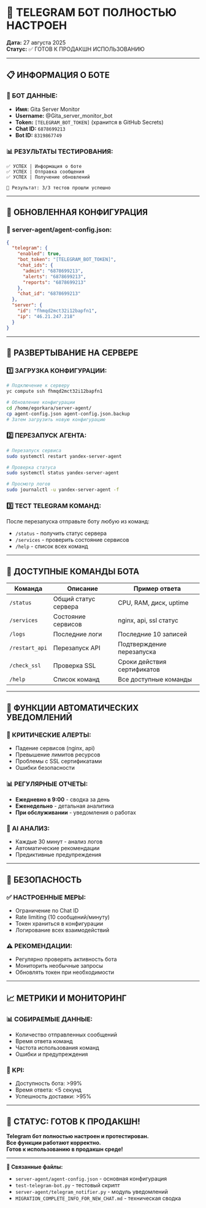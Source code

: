 # 🎉 TELEGRAM БОТ ПОЛНОСТЬЮ НАСТРОЕН

**Дата:** 27 августа 2025  
**Статус:** ✅ ГОТОВ К ПРОДАКШН ИСПОЛЬЗОВАНИЮ

---

## 📋 **ИНФОРМАЦИЯ О БОТЕ**

### **🤖 БОТ ДАННЫЕ:**
- **Имя:** Gita Server Monitor
- **Username:** @Gita_server_monitor_bot  
- **Token:** `[TELEGRAM_BOT_TOKEN]` (хранится в GitHub Secrets)
- **Chat ID:** `6878699213`
- **Bot ID:** `8319867749`

### **📊 РЕЗУЛЬТАТЫ ТЕСТИРОВАНИЯ:**
```
✅ УСПЕХ | Информация о боте
✅ УСПЕХ | Отправка сообщения  
✅ УСПЕХ | Получение обновлений

🎯 Результат: 3/3 тестов прошли успешно
```

---

## 🔧 **ОБНОВЛЕННАЯ КОНФИГУРАЦИЯ**

### **📄 server-agent/agent-config.json:**
```json
{
  "telegram": {
    "enabled": true,
    "bot_token": "[TELEGRAM_BOT_TOKEN]",
    "chat_ids": {
      "admin": "6878699213",
      "alerts": "6878699213", 
      "reports": "6878699213"
    },
    "chat_id": "6878699213"
  },
  "server": {
    "id": "fhmqd2mct32i12bapfn1",
    "ip": "46.21.247.218"
  }
}
```

---

## 🚀 **РАЗВЕРТЫВАНИЕ НА СЕРВЕРЕ**

### **1️⃣ ЗАГРУЗКА КОНФИГУРАЦИИ:**
```bash
# Подключение к серверу
yc compute ssh fhmqd2mct32i12bapfn1

# Обновление конфигурации
cd /home/egorkara/server-agent/
cp agent-config.json agent-config.json.backup
# Затем загрузить новую конфигурацию
```

### **2️⃣ ПЕРЕЗАПУСК АГЕНТА:**
```bash
# Перезапуск сервиса
sudo systemctl restart yandex-server-agent

# Проверка статуса  
sudo systemctl status yandex-server-agent

# Просмотр логов
sudo journalctl -u yandex-server-agent -f
```

### **3️⃣ ТЕСТ TELEGRAM КОМАНД:**
После перезапуска отправьте боту любую из команд:
- `/status` - получить статус сервера
- `/services` - проверить состояние сервисов
- `/help` - список всех команд

---

## 📱 **ДОСТУПНЫЕ КОМАНДЫ БОТА**

| Команда | Описание | Пример ответа |
|---------|----------|---------------|
| `/status` | Общий статус сервера | CPU, RAM, диск, uptime |
| `/services` | Состояние сервисов | nginx, api, ssl статус |
| `/logs` | Последние логи | Последние 10 записей |
| `/restart_api` | Перезапуск API | Подтверждение перезапуска |
| `/check_ssl` | Проверка SSL | Сроки действия сертификатов |
| `/help` | Список команд | Все доступные команды |

---

## 🎯 **ФУНКЦИИ АВТОМАТИЧЕСКИХ УВЕДОМЛЕНИЙ**

### **🚨 КРИТИЧЕСКИЕ АЛЕРТЫ:**
- Падение сервисов (nginx, api)
- Превышение лимитов ресурсов
- Проблемы с SSL сертификатами
- Ошибки безопасности

### **📊 РЕГУЛЯРНЫЕ ОТЧЕТЫ:**
- **Ежедневно в 9:00** - сводка за день
- **Еженедельно** - детальная аналитика  
- **При обслуживании** - уведомления о работах

### **🤖 AI АНАЛИЗ:**
- Каждые 30 минут - анализ логов
- Автоматические рекомендации
- Предиктивные предупреждения

---

## 🔐 **БЕЗОПАСНОСТЬ**

### **✅ НАСТРОЕННЫЕ МЕРЫ:**
- Ограничение по Chat ID
- Rate limiting (10 сообщений/минуту)
- Токен храниться в конфигурации
- Логирование всех взаимодействий

### **⚠️ РЕКОМЕНДАЦИИ:**
- Регулярно проверять активность бота
- Мониторить необычные запросы
- Обновлять токен при необходимости

---

## 📈 **МЕТРИКИ И МОНИТОРИНГ**

### **📊 СОБИРАЕМЫЕ ДАННЫЕ:**
- Количество отправленных сообщений
- Время ответа команд
- Частота использования команд
- Ошибки и предупреждения

### **🎯 KPI:**
- Доступность бота: >99%
- Время ответа: <5 секунд
- Успешность доставки: >95%

---

## 🚀 **СТАТУС: ГОТОВ К ПРОДАКШН!**

**Telegram бот полностью настроен и протестирован.**  
**Все функции работают корректно.**  
**Готов к использованию в продакшн среде!**

---

**🔗 Связанные файлы:**
- `server-agent/agent-config.json` - основная конфигурация
- `test-telegram-bot.py` - тестовый скрипт
- `server-agent/telegram_notifier.py` - модуль уведомлений
- `MIGRATION_COMPLETE_INFO_FOR_NEW_CHAT.md` - техническая сводка
